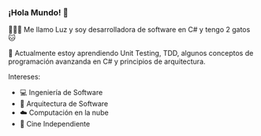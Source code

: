 ### ¡Hola Mundo! 👋

👨🏻‍💻 Me llamo Luz y soy desarrolladora de software en C# y tengo 2 gatos 🐱

📓 Actualmente estoy aprendiendo Unit Testing, TDD, algunos conceptos de programación avanzanda en C# y principios de arquitectura.

Intereses:
- 💻 Ingeniería de Software
- 🧠 Arquitectura de Software
- ☁️ Computación en la nube
- 🎥 Cine Independiente


<!--
**luzyrawr/luzyrawr** is a ✨ _special_ ✨ repository because its `README.md` (this file) appears on your GitHub profile.

Here are some ideas to get you started:

- 🔭 I’m currently working on ...
- 🌱 I’m currently learning ...
- 👯 I’m looking to collaborate on ...
- 🤔 I’m looking for help with ...
- 💬 Ask me about ...
- 📫 How to reach me: ...
- 😄 Pronouns: ...
- ⚡ Fun fact: ...
-->
